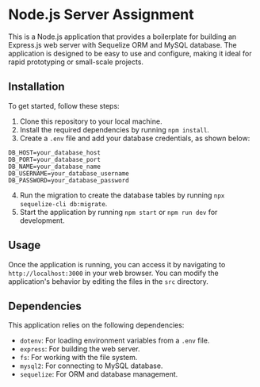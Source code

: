 
# Node.js Server Assignment

This is a Node.js application that provides a boilerplate for building an Express.js web server with Sequelize ORM and MySQL database. The application is designed to be easy to use and configure, making it ideal for rapid prototyping or small-scale projects.

## Installation

To get started, follow these steps:

1. Clone this repository to your local machine.
2. Install the required dependencies by running `npm install`.
3. Create a `.env` file and add your database credentials, as shown below:

```
DB_HOST=your_database_host
DB_PORT=your_database_port
DB_NAME=your_database_name
DB_USERNAME=your_database_username
DB_PASSWORD=your_database_password
```

4. Run the migration to create the database tables by running `npx sequelize-cli db:migrate`.
5. Start the application by running `npm start` or `npm run dev` for development.

## Usage

Once the application is running, you can access it by navigating to `http://localhost:3000` in your web browser. You can modify the application's behavior by editing the files in the `src` directory. 

## Dependencies

This application relies on the following dependencies:

- `dotenv`: For loading environment variables from a `.env` file.
- `express`: For building the web server.
- `fs`: For working with the file system.
- `mysql2`: For connecting to MySQL database.
- `sequelize`: For ORM and database management.

